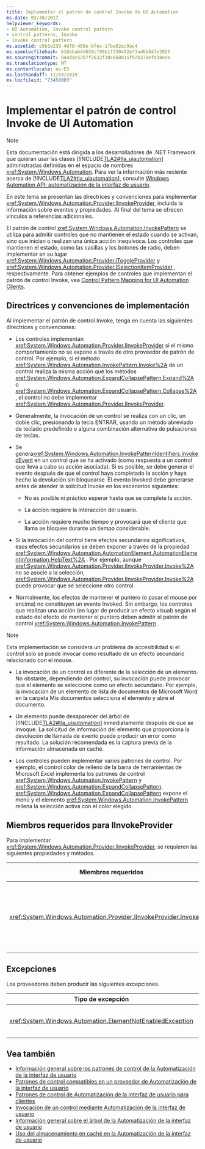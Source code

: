 ```yaml
---
title: Implementar el patrón de control Invoke de UI Automation
ms.date: 03/30/2017
helpviewer_keywords:
- UI Automation, Invoke control pattern
- control patterns, Invoke
- Invoke control pattern
ms.assetid: e5b1e239-49f8-468e-bfec-1fba02ec9ac4
ms.openlocfilehash: 616bbab4d659cf00b1f730492e73ad6b847e3926
ms.sourcegitcommit: 944ddc52b7f2632f30c668815f92b378efd38eea
ms.translationtype: MT
ms.contentlocale: es-ES
ms.lasthandoff: 11/03/2019
ms.locfileid: "73458003"
---
```

# <a name="implementing-the-ui-automation-invoke-control-pattern"></a>Implementar el patrón de control Invoke de UI Automation

> [!NOTE]
> Esta documentación está dirigida a los desarrolladores de .NET Framework que quieran usar las clases [!INCLUDE[TLA2#tla_uiautomation](../../../includes/tla2sharptla-uiautomation-md.md)] administradas definidas en el espacio de nombres <xref:System.Windows.Automation>. Para ver la información más reciente acerca de [!INCLUDE[TLA2#tla_uiautomation](../../../includes/tla2sharptla-uiautomation-md.md)], consulte [Windows Automation API: automatización de la interfaz de usuario](https://go.microsoft.com/fwlink/?LinkID=156746).

En este tema se presentan las directrices y convenciones para implementar <xref:System.Windows.Automation.Provider.IInvokeProvider>, incluida la información sobre eventos y propiedades. Al final del tema se ofrecen vínculos a referencias adicionales.

El patrón de control <xref:System.Windows.Automation.InvokePattern> se utiliza para admitir controles que no mantienen el estado cuando se activan, sino que inician o realizan una única acción inequívoca. Los controles que mantienen el estado, como las casillas y los botones de radio, deben implementar en su lugar <xref:System.Windows.Automation.Provider.IToggleProvider> y <xref:System.Windows.Automation.Provider.ISelectionItemProvider> , respectivamente. Para obtener ejemplos de controles que implementan el patrón de control Invoke, vea [Control Pattern Mapping for UI Automation Clients](control-pattern-mapping-for-ui-automation-clients.md).

<a name="Implementation_Guidelines_and_Conventions"></a>

## <a name="implementation-guidelines-and-conventions"></a>Directrices y convenciones de implementación

Al implementar el patrón de control Invoke, tenga en cuenta las siguientes directrices y convenciones:

- Los controles implementan <xref:System.Windows.Automation.Provider.IInvokeProvider> si el mismo comportamiento no se expone a través de otro proveedor de patrón de control. Por ejemplo, si el método <xref:System.Windows.Automation.InvokePattern.Invoke%2A> de un control realiza la misma acción que los métodos <xref:System.Windows.Automation.ExpandCollapsePattern.Expand%2A> o <xref:System.Windows.Automation.ExpandCollapsePattern.Collapse%2A> , el control no debe implementar <xref:System.Windows.Automation.Provider.IInvokeProvider>.

- Generalmente, la invocación de un control se realiza con un clic, un doble clic, presionando la tecla ENTRAR, usando un método abreviado de teclado predefinido o alguna combinación alternativa de pulsaciones de teclas.

- Se genera<xref:System.Windows.Automation.InvokePatternIdentifiers.InvokedEvent> en un control que se ha activado (como respuesta a un control que lleva a cabo su acción asociada). Si es posible, se debe generar el evento después de que el control haya completado la acción y haya hecho la devolución sin bloquearse. El evento Invoked debe generarse antes de atender la solicitud Invoke en los escenarios siguientes:

  - No es posible ni práctico esperar hasta que se complete la acción.

  - La acción requiere la interacción del usuario.

  - La acción requiere mucho tiempo y provocará que el cliente que llama se bloquee durante un tiempo considerable.

- Si la invocación del control tiene efectos secundarios significativos, esos efectos secundarios se deben exponer a través de la propiedad <xref:System.Windows.Automation.AutomationElement.AutomationElementInformation.HelpText%2A> . Por ejemplo, aunque <xref:System.Windows.Automation.Provider.IInvokeProvider.Invoke%2A> no se asocie a la selección, <xref:System.Windows.Automation.Provider.IInvokeProvider.Invoke%2A> puede provocar que se seleccione otro control.

- Normalmente, los efectos de mantener el puntero (o pasar el mouse por encima) no constituyen un evento Invoked. Sin embargo, los controles que realizan una acción (en lugar de producir un efecto visual) según el estado del efecto de mantener el puntero deben admitir el patrón de control <xref:System.Windows.Automation.InvokePattern> .

> [!NOTE]
> Esta implementación se considera un problema de accesibilidad si el control solo se puede invocar como resultado de un efecto secundario relacionado con el mouse.

- La invocación de un control es diferente de la selección de un elemento. No obstante, dependiendo del control, su invocación puede provocar que el elemento se seleccione como un efecto secundario. Por ejemplo, la invocación de un elemento de lista de documentos de Microsoft Word en la carpeta Mis documentos selecciona el elemento y abre el documento.

- Un elemento puede desaparecer del árbol de [!INCLUDE[TLA2#tla_uiautomation](../../../includes/tla2sharptla-uiautomation-md.md)] inmediatamente después de que se invoque. La solicitud de información del elemento que proporciona la devolución de llamada de evento puede producir un error como resultado. La solución recomendada es la captura previa de la información almacenada en caché.

- Los controles pueden implementar varios patrones de control. Por ejemplo, el control color de relleno de la barra de herramientas de Microsoft Excel implementa los patrones de control <xref:System.Windows.Automation.InvokePattern> y <xref:System.Windows.Automation.ExpandCollapsePattern>. <xref:System.Windows.Automation.ExpandCollapsePattern> expone el menú y el elemento <xref:System.Windows.Automation.InvokePattern> rellena la selección activa con el color elegido.

<a name="Required_Members_for_the_IValueProvider_Interface"></a>

## <a name="required-members-for-iinvokeprovider"></a>Miembros requeridos para IInvokeProvider

Para implementar <xref:System.Windows.Automation.Provider.IInvokeProvider>, se requieren las siguientes propiedades y métodos.

|Miembros requeridos|Tipo de miembro|Notas|
|----------------------|-----------------|-----------|
|<xref:System.Windows.Automation.Provider.IInvokeProvider.Invoke%2A>|método|<xref:System.Windows.Automation.Provider.IInvokeProvider.Invoke%2A> es una llamada asincrónica y debe volver inmediatamente sin bloquearse.<br /><br /> Este comportamiento es especialmente importante para los controles que, directa o indirectamente, inician un cuadro de diálogo modal cuando se invocan. Cualquier cliente de Automatización de la interfaz de usuario que haya provocado que el evento permanezca bloqueado hasta que se cierre el cuadro de diálogo modal.|

<a name="Exceptions"></a>

## <a name="exceptions"></a>Excepciones

Los proveedores deben producir las siguientes excepciones.

|Tipo de excepción|Condición|
|--------------------|---------------|
|<xref:System.Windows.Automation.ElementNotEnabledException>|Si el control no está habilitado.|

## <a name="see-also"></a>Vea también

- [Información general sobre los patrones de control de la Automatización de la interfaz de usuario](ui-automation-control-patterns-overview.md)
- [Patrones de control compatibles en un proveedor de Automatización de la interfaz de usuario](support-control-patterns-in-a-ui-automation-provider.md)
- [Patrones de control de Automatización de la interfaz de usuario para clientes](ui-automation-control-patterns-for-clients.md)
- [Invocación de un control mediante Automatización de la interfaz de usuario](invoke-a-control-using-ui-automation.md)
- [Información general sobre el árbol de la Automatización de la interfaz de usuario](ui-automation-tree-overview.md)
- [Uso del almacenamiento en caché en la Automatización de la interfaz de usuario](use-caching-in-ui-automation.md)
